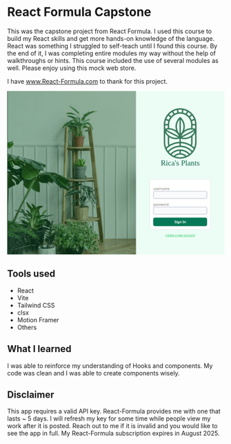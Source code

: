 # React Formula Capstone

This was the capstone project from React Formula. I used this course to build my React skills and get more hands-on knowledge of the language. 
React was something I struggled to self-teach until I found this course. By the end of it, I was completing entire modules my way without the help of walkthroughs or hints. 
This course included the use of several modules as well. Please enjoy using this mock web store.

I have www.React-Formula.com to thank for this project.

![](screenshot.png)

## Tools used
- React
- Vite
- Tailwind CSS
- clsx
- Motion Framer
- Others

## What I learned
I was able to reinforce my understanding of Hooks and components. My code was clean and I was able to create components wisely.

## Disclaimer
This app requires a valid API key. React-Formula provides me with one that lasts ~ 5 days. I will refresh my key for some time while people view my work after it is posted. Reach out to me if it is invalid and you would like to see the app in full. My React-Formula subscription expires in August 2025.
